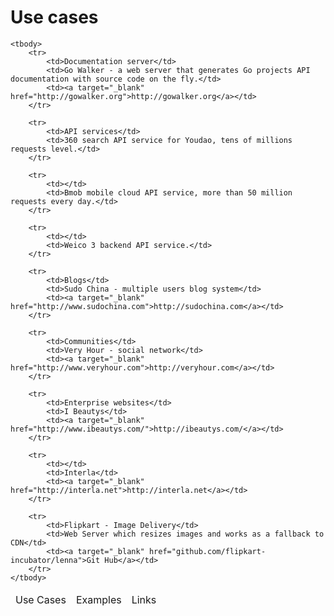 # Use cases

<table class="docker_use_cases_table table">
    <thead>
        <tr>
            <td>Use Cases</td>
            <td>Examples</td>
            <td>Links</td>
        </tr>
    </thead>
    
    <tbody>
        <tr>
            <td>Documentation server</td>
            <td>Go Walker - a web server that generates Go projects API documentation with source code on the fly.</td>
            <td><a target="_blank" href="http://gowalker.org">http://gowalker.org</a></td>
        </tr>

        <tr>
        	<td>API services</td>
        	<td>360 search API service for Youdao, tens of millions requests level.</td>
        </tr>

        <tr>
        	<td></td>
        	<td>Bmob mobile cloud API service, more than 50 million requests every day.</td>
        </tr>

        <tr>
        	<td></td>
        	<td>Weico 3 backend API service.</td>
        </tr>

        <tr>
        	<td>Blogs</td>
        	<td>Sudo China - multiple users blog system</td>
        	<td><a target="_blank" href="http://www.sudochina.com">http://sudochina.com</a></td>
        </tr>

        <tr>
        	<td>Communities</td>
        	<td>Very Hour - social network</td>
        	<td><a target="_blank" href="http://www.veryhour.com">http://veryhour.com</a></td>
        </tr>

        <tr>
        	<td>Enterprise websites</td>
        	<td>I Beautys</td>
        	<td><a target="_blank" href="http://www.ibeautys.com/">http://ibeautys.com/</a></td>
        </tr>

        <tr>
        	<td></td>
        	<td>Interla</td>
        	<td><a target="_blank" href="http://interla.net">http://interla.net</a></td>
        </tr>

        <tr>
        	<td>Flipkart - Image Delivery</td>
        	<td>Web Server which resizes images and works as a fallback to CDN</td>
        	<td><a target="_blank" href="github.com/flipkart-incubator/lenna">Git Hub</a></td>
        </tr>
    </tbody>
</table>
